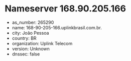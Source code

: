 # Nameserver 168.90.205.166

* as_number: 265290
* name: 168-90-205-166.uplinkbrasil.com.br.
* city: João Pessoa
* country: BR
* organization: Uplink Telecom
* version: Unknown
* dnssec: false
